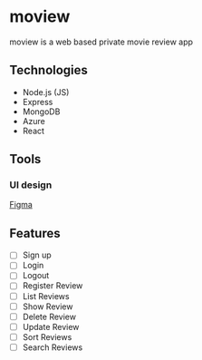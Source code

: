 # moview
moview is a web based private movie review app

## Technologies
- Node.js (JS)
- Express
- MongoDB
- Azure
- React

## Tools
### UI design
[Figma](https://www.figma.com/)

## Features
- [ ] Sign up
- [ ] Login
- [ ] Logout
- [ ] Register Review
- [ ] List Reviews
- [ ] Show Review
- [ ] Delete Review
- [ ] Update Review
- [ ] Sort Reviews
- [ ] Search Reviews
